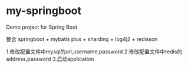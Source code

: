 # my-springboot
Demo project for Spring Boot

整合 springboot + mybatis plus + sharding + log4j2 + redisson

1.修改配置文件中mysql的url,username,password
2.修改配置文件中redis的address,password
3.启动application
